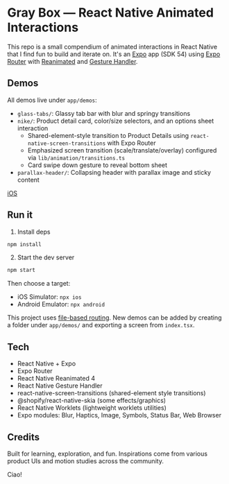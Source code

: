 # Gray Box — React Native Animated Interactions

This repo is a small compendium of animated interactions in React Native that I find fun to build and iterate on. It's an [Expo](https://expo.dev) app (SDK 54) using [Expo Router](https://docs.expo.dev/router/) with [Reanimated](https://docs.swmansion.com/react-native-reanimated/) and [Gesture Handler](https://docs.swmansion.com/react-native-gesture-handler/).

## Demos

All demos live under `app/demos`:

- `glass-tabs/`: Glassy tab bar with blur and springy transitions
- `nike/`: Product detail card, color/size selectors, and an options sheet interaction
  - Shared-element-style transition to Product Details using `react-native-screen-transitions` with Expo Router
  - Emphasized screen transition (scale/translate/overlay) configured via `lib/animation/transitions.ts`
  - Card swipe down gesture to reveal bottom sheet
- `parallax-header/`: Collapsing header with parallax image and sticky content

[iOS](https://github.com/user-attachments/assets/4bba9bb8-b673-4175-ac90-cc485269b958)

## Run it

1. Install deps

```bash
npm install
```

2. Start the dev server

```bash
npm start
```

Then choose a target:

- iOS Simulator: `npx ios`
- Android Emulator: `npx android`

This project uses [file-based routing](https://docs.expo.dev/router/introduction). New demos can be added by creating a folder under `app/demos/` and exporting a screen from `index.tsx`.

## Tech

- React Native + Expo
- Expo Router
- React Native Reanimated 4
- React Native Gesture Handler
- react-native-screen-transitions (shared-element style transitions)
- @shopify/react-native-skia (some effects/graphics)
- React Native Worklets (lightweight worklets utilities)
- Expo modules: Blur, Haptics, Image, Symbols, Status Bar, Web Browser

## Credits

Built for learning, exploration, and fun. Inspirations come from various product UIs and motion studies across the community.

Ciao!